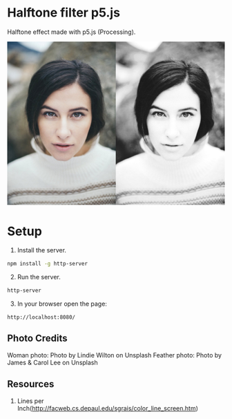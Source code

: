 # Halftone filter p5.js

Halftone effect made with p5.js (Processing).

![Halftone effect](./assets/thumb.jpg "Halftone effect")

# Setup

1. Install the server.

```bash
npm install -g http-server
```

2. Run the server.

```bash
http-server
```

3. In your browser open the page:
```
http://localhost:8080/
```

## Photo Credits
Woman photo: Photo by Lindie Wilton on Unsplash
Feather photo: Photo by James & Carol Lee on Unsplash

## Resources

1. Lines per Inch(http://facweb.cs.depaul.edu/sgrais/color_line_screen.htm)

